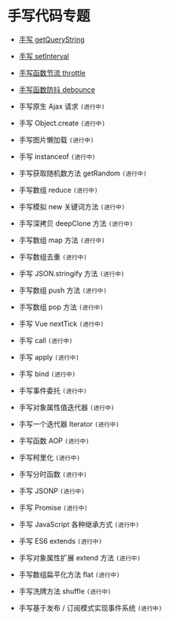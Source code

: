 # 手写代码专题

- [手写 getQueryString](./getQueryString)

- [手写 setInterval](./setInterval)

- [手写函数节流 throttle](./throttle)

- [手写函数防抖 debounce](./debounce)

- 手写原生 Ajax 请求 `(进行中)`

- 手写 Object.create `(进行中)`

- 手写图片懒加载 `(进行中)`

- 手写 instanceof `(进行中)`

- 手写获取随机数方法 getRandom `(进行中)`

- 手写数组 reduce `(进行中)`

- 手写模拟 new 关键词方法 `(进行中)`

- 手写深拷贝 deepClone 方法 `(进行中)`

- 手写数组 map 方法 `(进行中)`

- 手写数组去重 `(进行中)`

- 手写 JSON.stringify 方法 `(进行中)`

- 手写数组 push 方法 `(进行中)`

- 手写数组 pop 方法 `(进行中)`

- 手写 Vue nextTick `(进行中)`

- 手写 call `(进行中)`

- 手写 apply `(进行中)`

- 手写 bind `(进行中)`

- 手写事件委托 `(进行中)`

- 手写对象属性值迭代器 `(进行中)`

- 手写一个迭代器 Iterator `(进行中)`

- 手写函数 AOP `(进行中)`

- 手写柯里化 `(进行中)`

- 手写分时函数 `(进行中)`

- 手写 JSONP `(进行中)`

- 手写 Promise `(进行中)`

- 手写 JavaScript 各种继承方式 `(进行中)`

- 手写 ES6 extends `(进行中)`

- 手写对象属性扩展 extend 方法 `(进行中)`

- 手写数组扁平化方法 flat `(进行中)`

- 手写洗牌方法 shuffle `(进行中)`

- 手写基于发布 / 订阅模式实现事件系统 `(进行中)`
